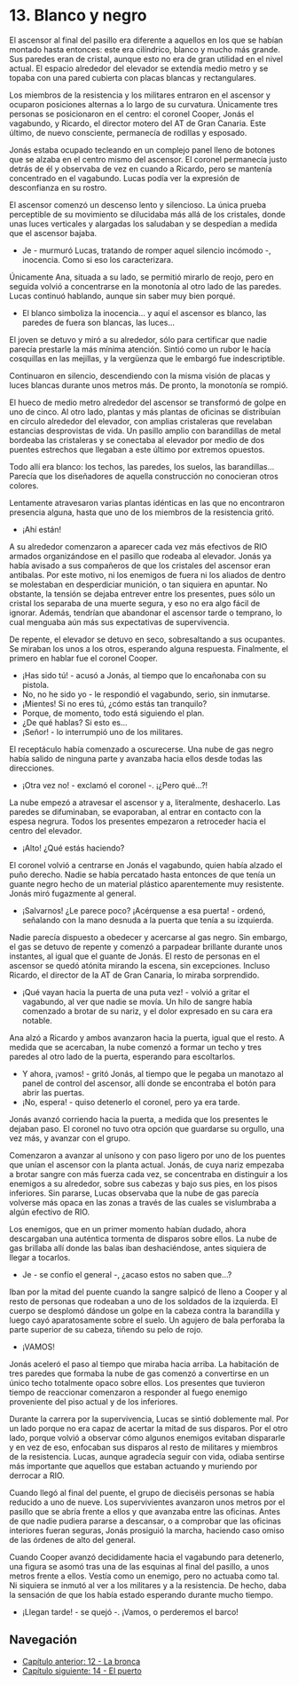 # 13. Blanco y negro

El ascensor al final del pasillo era diferente a aquellos en los que se habían montado hasta entonces: este era cilíndrico, blanco y mucho más grande. Sus paredes eran de cristal, aunque esto no era de gran utilidad en el nivel actual. El espacio alrededor del elevador se extendía medio metro y se topaba con una pared cubierta con placas blancas y rectangulares.

Los miembros de la resistencia y los militares entraron en el ascensor y ocuparon posiciones alternas a lo largo de su curvatura. Únicamente tres personas se posicionaron en el centro: el coronel Cooper, Jonás el vagabundo, y Ricardo, el director motero del AT de Gran Canaria. Este último, de nuevo consciente, permanecía de rodillas y esposado. 

Jonás estaba ocupado tecleando en un complejo panel lleno de botones que se alzaba en el centro mismo del ascensor. El coronel permanecía justo detrás de él y observaba de vez en cuando a Ricardo, pero se mantenía concentrado en el vagabundo. Lucas podía ver la expresión de desconfianza en su rostro.

El ascensor comenzó un descenso lento y silencioso. La única prueba perceptible de su movimiento se dilucidaba más allá de los cristales, donde unas luces verticales y alargadas los saludaban y se despedían a medida que el ascensor bajaba.

- Je - murmuró Lucas, tratando de romper aquel silencio incómodo -, inocencia. Como si eso los caracterizara.

Únicamente Ana, situada a su lado, se permitió mirarlo de reojo, pero en seguida volvió a concentrarse en la monotonía al otro lado de las paredes. Lucas continuó hablando, aunque sin saber muy bien porqué.

- El blanco simboliza la inocencia... y aquí el ascensor es blanco, las paredes de fuera son blancas, las luces...

El joven se detuvo y miró a su alrededor, sólo para certificar que nadie parecía prestarle la más mínima atención. Sintió como un rubor le hacía cosquillas en las mejillas, y la vergüenza que le embargó fue indescriptible.

Continuaron en silencio, descendiendo con la misma visión de placas y luces blancas durante unos metros más. De pronto, la monotonía se rompió. 

El hueco de medio metro alrededor del ascensor se transformó de golpe en uno de cinco. Al otro lado, plantas y más plantas de oficinas se distribuían en círculo alrededor del elevador, con amplias cristaleras que revelaban estancias desprovistas de vida. Un pasillo amplio con barandillas de metal bordeaba las cristaleras y se conectaba al elevador por medio de dos puentes estrechos que llegaban a este último por extremos opuestos. 

Todo allí era blanco: los techos, las paredes, los suelos, las barandillas... Parecía que los diseñadores de aquella construcción no conocieran otros colores.

Lentamente atravesaron varias plantas idénticas en las que no encontraron presencia alguna, hasta que uno de los miembros de la resistencia gritó.

- ¡Ahí están!

A su alrededor comenzaron a aparecer cada vez más efectivos de RIO armados organizándose en el pasillo que rodeaba al elevador. Jonás ya había avisado a sus compañeros de que los cristales del ascensor eran antibalas. Por este motivo, ni los enemigos de fuera ni los aliados de dentro se molestaban en desperdiciar munición, o tan siquiera en apuntar. No obstante, la tensión se dejaba entrever entre los presentes, pues sólo un cristal los separaba de una muerte segura, y eso no era algo fácil de ignorar. Además, tendrían que abandonar el ascensor tarde o temprano, lo cual menguaba aún más sus expectativas de supervivencia.

De repente, el elevador se detuvo en seco, sobresaltando a sus ocupantes. Se miraban los unos a los otros, esperando alguna respuesta. Finalmente, el primero en hablar fue el coronel Cooper.

- ¡Has sido tú! - acusó a Jonás, al tiempo que lo encañonaba con su pistola.
- No, no he sido yo - le respondió el vagabundo, serio, sin inmutarse.
- ¡Mientes! Si no eres tú, ¿cómo estás tan tranquilo?
- Porque, de momento, todo está siguiendo el plan.
- ¿De qué hablas? Si esto es...
- ¡Señor! - lo interrumpió uno de los militares. 

El receptáculo había comenzado a oscurecerse. Una nube de gas negro había salido de ninguna parte y avanzaba hacia ellos desde todas las direcciones.

- ¡Otra vez no! - exclamó el coronel -. ¡¿Pero qué...?!

La nube empezó a atravesar el ascensor y a, literalmente, deshacerlo. Las paredes se difuminaban, se evaporaban, al entrar en contacto con la espesa negrura. Todos los presentes empezaron a retroceder hacia el centro del elevador.

- ¡Alto! ¿Qué estás haciendo?

El coronel volvió a centrarse en Jonás el vagabundo, quien había alzado el puño derecho. Nadie se había percatado hasta entonces de que tenía un guante negro hecho de un material plástico aparentemente muy resistente. Jonás miró fugazmente al general.

- ¡Salvarnos! ¿Le parece poco? ¡Acérquense a esa puerta! - ordenó, señalando con la mano desnuda a la puerta que tenía a su izquierda.

Nadie parecía dispuesto a obedecer y acercarse al gas negro. Sin embargo, el gas se detuvo de repente y comenzó a parpadear brillante durante unos instantes, al igual que el guante de Jonás. El resto de personas en el ascensor se quedó atónita mirando la escena, sin excepciones. Incluso Ricardo, el director de la AT de Gran Canaria, lo miraba sorprendido.

- ¡Qué vayan hacia la puerta de una puta vez! - volvió a gritar el vagabundo, al ver que nadie se movía. Un hilo de sangre había comenzado a brotar de su nariz, y el dolor expresado en su cara era notable.

Ana alzó a Ricardo y ambos avanzaron hacia la puerta, igual que el resto. A medida que se acercaban, la nube comenzó a formar un techo y tres paredes al otro lado de la puerta, esperando para escoltarlos.

- Y ahora, ¡vamos! - gritó Jonás, al tiempo que le pegaba un manotazo al panel de control del ascensor, allí donde se encontraba el botón para abrir las puertas.
- ¡No, espera! - quiso detenerlo el coronel, pero ya era tarde. 

Jonás avanzó corriendo hacia la puerta, a medida que los presentes le dejaban paso. El coronel no tuvo otra opción que guardarse su orgullo, una vez más, y avanzar con el grupo.

Comenzaron a avanzar al unísono y con paso ligero por uno de los puentes que unían el ascensor con la planta actual. Jonás, de cuya nariz empezaba a brotar sangre con más fuerza cada vez, se concentraba en distinguir a los enemigos a su alrededor, sobre sus cabezas y bajo sus pies, en los pisos inferiores. Sin pararse, Lucas observaba que la nube de gas parecía volverse más opaca en las zonas a través de las cuales se vislumbraba a algún efectivo de RIO. 

Los enemigos, que en un primer momento habían dudado, ahora descargaban una auténtica tormenta de disparos sobre ellos. La nube de gas brillaba allí donde las balas iban deshaciéndose, antes siquiera de llegar a tocarlos.

- Je - se confío el general -, ¿acaso estos no saben que...?

Iban por la mitad del puente cuando la sangre salpicó de lleno a Cooper y al resto de personas que rodeaban a uno de los soldados de la izquierda. El cuerpo se desplomó dándose un golpe en la cabeza contra la barandilla y luego cayó aparatosamente sobre el suelo. Un agujero de bala perforaba la parte superior de su cabeza, tiñendo su pelo de rojo.

- ¡VAMOS!

Jonás aceleró el paso al tiempo que miraba hacia arriba. La habitación de tres paredes que formaba la nube de gas comenzó a convertirse en un único techo totalmente opaco sobre ellos. Los presentes que tuvieron tiempo de reaccionar comenzaron a responder al fuego enemigo proveniente del piso actual y de los inferiores.

Durante la carrera por la supervivencia, Lucas se sintió doblemente mal. Por un lado porque no era capaz de acertar la mitad de sus disparos. Por el otro lado, porque volvió a observar cómo algunos enemigos evitaban dispararle y en vez de eso, enfocaban sus disparos al resto de militares y miembros de la resistencia. Lucas, aunque agradecía seguir con vida, odiaba sentirse más importante que aquellos que estaban actuando y muriendo por derrocar a RIO.

Cuando llegó al final del puente, el grupo de dieciséis personas se había reducido a uno de nueve. Los supervivientes avanzaron unos metros por el pasillo que se abría frente a ellos y que avanzaba entre las oficinas. Antes de que nadie pudiera pararse a descansar, o a comprobar que las oficinas interiores fueran seguras, Jonás prosiguió la marcha, haciendo caso omiso de las órdenes de alto del general. 

Cuando Cooper avanzó decididamente hacia el vagabundo para detenerlo, una figura se asomó tras una de las esquinas al final del pasillo, a unos metros frente a ellos. Vestía como un enemigo, pero no actuaba como tal. Ni siquiera se inmutó al ver a los militares y a la resistencia. De hecho, daba la sensación de que los había estado esperando durante mucho tiempo.

- ¡Llegan tarde! - se quejó -. ¡Vamos, o perderemos el barco!


## Navegación

- [Capítulo anterior: 12 - La bronca](c12_la-bronca.md)
- [Capítulo siguiente: 14 - El puerto](c14_el-puerto.md)

